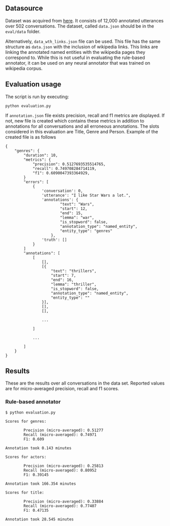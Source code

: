 ## Datasource


Dataset was acquired from [here](https://research.google/tools/datasets/coached-conversational-preference-elicitation/). It consists of 12,000 annotated
utterances over 502 conversations. The dataset, called ```data.json``` should be
in the ```eval/data``` folder.

Alternatively, ```data_wth_links.json``` file can be used. This file has the
same structure as ```data.json``` with the inclusion of wikipedia links. This links
are linking the annotated named entities with the wikipedia pages they correspond
to. While this is not useful in evaluating the rule-based annotator, it can be used on
any neural annotator that was trained on wikipedia corpus.


## Evaluation usage


The script is run by executing:

```(python)
python evaluation.py
```

If ```annotation.json``` file exists precision, recall and f1 metrics are
displayed. If not, new file is created which contains these metrics in addition
to annotations for all conversations and all erroneous annotations. The slots considered in this evaluation are Title, Genre and Person. Example of the created file is as follows

```(json)
{
	"genres": {
		"duration": 10,
		"metrics": {
			"precision": 0.5127693535514765,
			"recall": 0.749708284714119,
			"f1": 0.6090047393364929,
		}
		"errors": [
			{
				'conversation': 0,
				'utterance': "I like Star Wars a lot.",
				'annotations': {
                        "text": "Wars",
                        "start": 12,
                        "end": 15,
                        "lemma": "war",
                        "is_stopword": false,
                        "annotation_type": "named_entity",
                        "entity_type": "genres"
                    },
				'truth': []
			}
		]
		"annotations": [
			[
				[],
				[{
					"text": "thrillers",
					"start": 7,
					"end": 16,
					"lemma": "thriller",
					"is_stopword": false,
					"annotation_type": "named_entity",
					"entity_type": ""
				}],
				[],
				[],

				...

			]

			...

		]
	}
}
```


## Results


These are the results over all conversations in the data set. Reported values are
for micro-averaged precision, recall and f1 scores.


### Rule-based annotator

```(python)
$ python evaluation.py

Scores for genres:

        Precision (micro-averaged): 0.51277
        Recall (micro-averaged): 0.74971
        F1: 0.609

Annotation took 0.143 minutes

Scores for actors:

        Precision (micro-averaged): 0.25813
        Recall (micro-averaged): 0.80952
        F1: 0.39145

Annotation took 166.354 minutes

Scores for title:

        Precision (micro-averaged): 0.33884
        Recall (micro-averaged): 0.77407
        F1: 0.47135

Annotation took 28.545 minutes
```